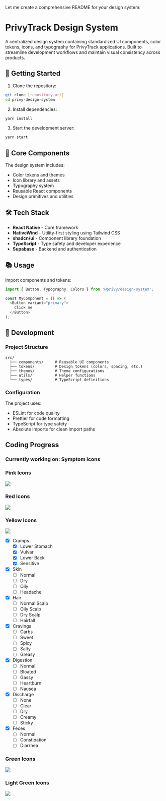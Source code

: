 Let me create a comprehensive README for your design system:

# PrivyTrack Design System

A centralized design system containing standardized UI components, color tokens, icons, and typography for PrivyTrack applications. Built to streamline development workflows and maintain visual consistency across products.

## 🚀 Getting Started

1. Clone the repository:
```bash
git clone [repository-url]
cd privy-design-system
```

2. Install dependencies:
```bash
yarn install
```

3. Start the development server:
```bash
yarn start
```

## 🧱 Core Components

The design system includes:
- Color tokens and themes
- Icon library and assets
- Typography system
- Reusable React components
- Design primitives and utilities

## 🛠️ Tech Stack

- **React Native** - Core framework
- **NativeWind** - Utility-first styling using Tailwind CSS
- **shadcn/ui** - Component library foundation
- **TypeScript** - Type safety and developer experience
- **Supabase** - Backend and authentication

## 📚 Usage

Import components and tokens:
```typescript
import { Button, Typography, Colors } from '@privy/design-system';

const MyComponent = () => (
  <Button variant="primary">
    Click me
  </Button>
);
```

## 🔧 Development

### Project Structure
```
src/
  ├── components/     # Reusable UI components
  ├── tokens/         # Design tokens (colors, spacing, etc.)
  ├── themes/         # Theme configurations
  ├── utils/          # Helper functions
  └── types/          # TypeScript definitions
```

### Configuration

The project uses:
- ESLint for code quality
- Prettier for code formatting
- TypeScript for type safety
- Absolute imports for clean import paths


## Coding Progress

### Currently working on: Symptom icons

### Pink Icons
![](https://geps.dev/progress/100?dangerColor=EDC9BD&warningColor=EDC9BD&successColor=EDC9BD)

### Red Icons
![](https://geps.dev/progress/100?dangerColor=F18769&warningColor=F18769&successColor=F18769)

### Yellow Icons
![](https://geps.dev/progress/33?dangerColor=F4BB79&warningColor=F4BB79&successColor=F4BB79)

- [x] Cramps
    - [x] Lower Stomach
    - [x] Vulvar
    - [x] Lower Back
    - [x] Sensitive
- [x] Skin
    - [ ] Normal
    - [ ] Dry
    - [ ] Oily
    - [ ] Headache
- [x] Hair
    - [ ] Normal Scalp
    - [ ] Oily Scalp
    - [ ] Dry Scalp
    - [ ] Hairfall
- [x] Cravings
    - [ ] Carbs
    - [ ] Sweet
    - [ ] Spicy
    - [ ] Salty
    - [ ] Greasy
- [x] Digestion
    - [ ] Normal
    - [ ] Bloated
    - [ ] Gassy
    - [ ] Heartburn
    - [ ] Nausea
- [x] Discharge
    - [ ] None
    - [ ] Clear
    - [ ] Dry
    - [ ] Creamy
    - [ ] Sticky
- [x] Feces
    - [ ] Normal
    - [ ] Constipation
    - [ ] Diarrhea

### Green Icons
![](https://geps.dev/progress/0?dangerColor=649182&warningColor=649182&successColor=649182)

### Light Green Icons
![](https://geps.dev/progress/0?dangerColor=A7C5B7&warningColor=A7C5B7&successColor=A7C5B7)
